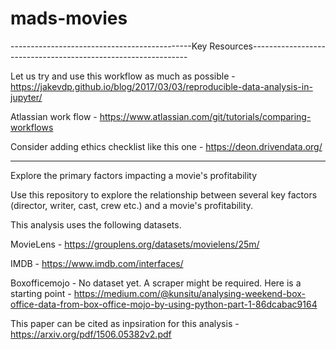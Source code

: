 # mads-movies

---------------------------------------------Key Resources--------------------------------------------------------------

Let us try and use this workflow as much as possible - https://jakevdp.github.io/blog/2017/03/03/reproducible-data-analysis-in-jupyter/

Atlassian work flow - https://www.atlassian.com/git/tutorials/comparing-workflows

Consider adding ethics checklist like this one - https://deon.drivendata.org/

------------------------------------------------------------------------------------------------------------------------


Explore the primary factors impacting a movie's profitability

Use this repository to explore the relationship between several key factors (director, writer, cast, crew etc.) and a movie's profitability.

This analysis uses the following datasets. 

MovieLens - https://grouplens.org/datasets/movielens/25m/

IMDB - https://www.imdb.com/interfaces/

Boxofficemojo - No dataset yet. A scraper might be required. Here is a starting point - https://medium.com/@kunsitu/analysing-weekend-box-office-data-from-box-office-mojo-by-using-python-part-1-86dcabac9164

This paper can be cited as inpsiration for this analysis - https://arxiv.org/pdf/1506.05382v2.pdf



